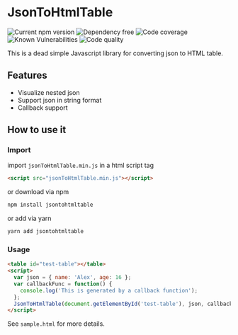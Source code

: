 # JsonToHtmlTable

![Current npm version](https://img.shields.io/npm/v/jsontohtmltable)
![Dependency free](https://img.shields.io/david/cho0o0/JsonToHtmlTable)
![Code coverage](https://img.shields.io/codecov/c/github/cho0o0/JsonToHtmlTable)
![Known Vulnerabilities](https://snyk.io//test/github/cho0o0/JsonToHtmlTable/badge.svg?targetFile=package.json)
![Code quality](https://img.shields.io/scrutinizer/quality/g/cho0o0/JsonToHtmlTable)

This is a dead simple Javascript library for converting json to HTML table.

## Features

- Visualize nested json
- Support json in string format
- Callback support

## How to use it

### Import

import `jsonToHtmlTable.min.js` in a html script tag

```html
<script src="jsonToHtmlTable.min.js"></script>
```

or download via npm

```sh
npm install jsontohtmltable
```

or add via yarn

```sh
yarn add jsontohtmltable
```

### Usage

```html
<table id="test-table"></table>
<script>
  var json = { name: 'Alex', age: 16 };
  var callbackFunc = function() {
    console.log('This is generated by a callback function');
  };
  JsonToHtmlTable(document.getElementById('test-table'), json, callbackFunc);
</script>
```

See `sample.html` for more details.
